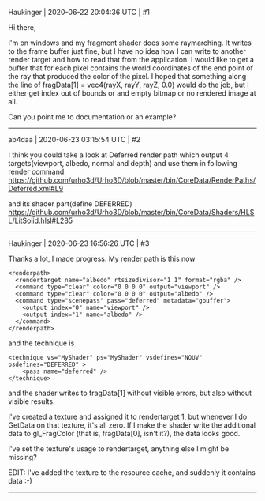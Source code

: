 Haukinger | 2020-06-22 20:04:36 UTC | #1

Hi there,

I'm on windows and my fragment shader does some raymarching. It writes to the frame buffer just fine, but I have no idea how I can write to another render target and how to read that from the application. I would like to get a buffer that for each pixel contains the world coordinates of the end point of the ray that produced the color of the pixel. I hoped that something along the line of fragData[1] = vec4(rayX, rayY, rayZ, 0.0) would do the job, but I either get index out of bounds or and empty bitmap or no rendered image at all.

Can you point me to documentation or an example?

-------------------------

ab4daa | 2020-06-23 03:15:54 UTC | #2

I think you could take a look at Deferred render path which output 4 targets(viewport, albedo, normal and depth) and use them in following render command.
https://github.com/urho3d/Urho3D/blob/master/bin/CoreData/RenderPaths/Deferred.xml#L9

and its shader part(define DEFERRED)
https://github.com/urho3d/Urho3D/blob/master/bin/CoreData/Shaders/HLSL/LitSolid.hlsl#L285

-------------------------

Haukinger | 2020-06-23 16:56:26 UTC | #3

Thanks a lot, I made progress. My render path is this now

    <renderpath>
      <rendertarget name="albedo" rtsizedivisor="1 1" format="rgba" />
      <command type="clear" color="0 0 0 0" output="viewport" />
      <command type="clear" color="0 0 0 0" output="albedo" />
      <command type="scenepass" pass="deferred" metadata="gbuffer">
        <output index="0" name="viewport" />
        <output index="1" name="albedo" />
      </command>
    </renderpath>

and the technique is

    <technique vs="MyShader" ps="MyShader" vsdefines="NOUV" psdefines="DEFERRED" >
        <pass name="deferred" />
    </technique>

and the shader writes to fragData[1] without visible errors, but also without visible results.

I've created a texture and assigned it to rendertarget 1, but whenever I do GetData on that texture, it's all zero. If I make the shader write the additional data to gl_FragColor (that is, fragData[0], isn't it?), the data looks good.

I've set the texture's usage to rendertarget, anything else I might be missing?

EDIT: I've added the texture to the resource cache, and suddenly it contains data :-)

-------------------------

